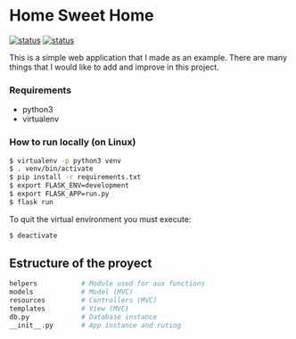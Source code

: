 # Home Sweet Home

[![status](https://img.shields.io/badge/Status-Beta-blue.svg)](https://github.com/AxelRudz/Home-Sweet-Home)
[![status](https://img.shields.io/badge/Official%20website-https://axelrudz.pythonanywhere.com-purple.svg)](https://axelrudz.pythonanywhere.com)

This is a simple web application that I made as an example. There are many things that I would like to add and improve in this project.

### Requirements

- python3
- virtualenv

### How to run locally (on Linux)

```bash
$ virtualenv -p python3 venv
$ . venv/bin/activate
$ pip install -r requirements.txt
$ export FLASK_ENV=development
$ export FLASK_APP=run.py
$ flask run
```

To quit the virtual environment you must execute:

```bash
$ deactivate
```

## Estructure of the proyect

```bash
helpers           # Module used for aux functions
models            # Model (MVC)
resources         # Controllers (MVC)
templates         # View (MVC)
db.py             # Database instance
__init__.py       # App instance and ruting
```
